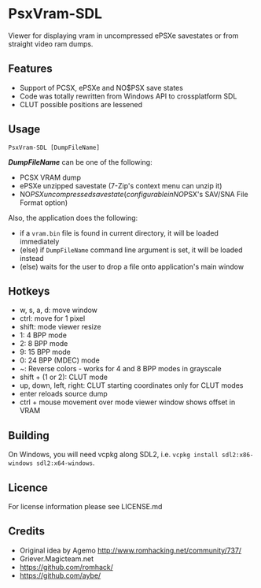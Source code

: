 PsxVram-SDL
===========

Viewer for displaying vram in uncompressed ePSXe savestates or from straight video ram dumps.

Features
--------

- Support of PCSX, ePSXe and NO$PSX save states 
- Code was totally rewritten from Windows API to crossplatform SDL
- CLUT possible positions are lessened
  
Usage
-----

```
PsxVram-SDL [DumpFileName]
```

***DumpFileName*** can be one of the following:

- PCSX VRAM dump
- ePSXe unzipped savestate (7-Zip's context menu can unzip it)
- NO$PSX uncompressed savestate (configurable in NO$PSX's SAV/SNA File Format option)

Also, the application does the following:

- if a `vram.bin` file is found in current directory, it will be loaded immediately
- (else) if `DumpFileName` command line argument is set, it will be loaded instead
- (else) waits for the user to drop a file onto application's main window

Hotkeys
-------

- w, s, a, d: move window
- ctrl: move for 1 pixel
- shift: mode viewer resize
- 1: 4 BPP mode 
- 2: 8 BPP mode
- 9: 15 BPP mode
- 0: 24 BPP (MDEC) mode
- ~: Reverse colors - works for 4 and 8 BPP modes in grayscale
- shift + (1 or 2): CLUT mode
- up, down, left, right: CLUT starting coordinates only for CLUT modes
- enter reloads source dump
- ctrl + mouse movement over mode viewer window shows offset in VRAM

Building
--------

On Windows, you will need vcpkg along SDL2, i.e. `vcpkg install sdl2:x86-windows sdl2:x64-windows`.

Licence
-------

For license information please see LICENSE.md

Credits
-------

- Original idea by Agemo http://www.romhacking.net/community/737/
- Griever.Magicteam.net
- https://github.com/romhack/
- https://github.com/aybe/

